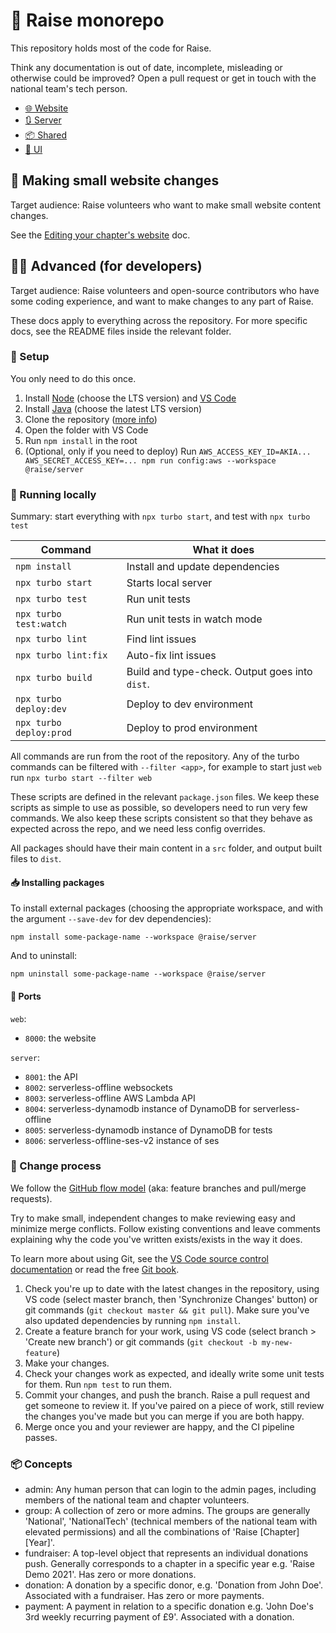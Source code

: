 # 🌌 Raise monorepo

This repository holds most of the code for Raise.

Think any documentation is out of date, incomplete, misleading or otherwise could be improved? Open a pull request or get in touch with the national team's tech person.

- [🌐 Website](./apps/web)
- [🔃 Server](./apps/server)
- [📦 Shared](./packages/shared)
- [🌈 UI](./packages/ui)

## 📝 Making small website changes

Target audience: Raise volunteers who want to make small website content changes.

See the [Editing your chapter's website](https://docs.google.com/document/d/1zKPq93_yagaYJ8QvAEilO8ZveSKTM7FxHwx4GFy-vRg/edit) doc.

## 🧑‍💻 Advanced (for developers)

Target audience: Raise volunteers and open-source contributors who have some coding experience, and want to make changes to any part of Raise.

These docs apply to everything across the repository. For more specific docs, see the README files inside the relevant folder.

### 🔧 Setup

You only need to do this once.

1. Install [Node](https://nodejs.org/) (choose the LTS version) and [VS Code](https://code.visualstudio.com/Download)
2. Install [Java](https://adoptium.net/) (choose the latest LTS version)
3. Clone the repository ([more info](https://docs.github.com/en/repositories/creating-and-managing-repositories/cloning-a-repository))
4. Open the folder with VS Code
5. Run `npm install` in the root
6. (Optional, only if you need to deploy) Run `AWS_ACCESS_KEY_ID=AKIA... AWS_SECRET_ACCESS_KEY=... npm run config:aws --workspace @raise/server`

### 🏃 Running locally

Summary: start everything with `npx turbo start`, and test with `npx turbo test`

| Command                 | What it does                                   |
|-------------------------|------------------------------------------------|
| `npm install`           | Install and update dependencies                |
| `npx turbo start`       | Starts local server                            |
| `npx turbo test`        | Run unit tests                                 |
| `npx turbo test:watch`  | Run unit tests in watch mode                   |
| `npx turbo lint`        | Find lint issues                               |
| `npx turbo lint:fix`    | Auto-fix lint issues                           |
| `npx turbo build`       | Build and type-check. Output goes into `dist`. |
| `npx turbo deploy:dev`  | Deploy to dev environment                      |
| `npx turbo deploy:prod` | Deploy to prod environment                     |

All commands are run from the root of the repository. Any of the turbo commands can be filtered with `--filter <app>`, for example to start just `web` run `npx turbo start --filter web`

These scripts are defined in the relevant `package.json` files. We keep these scripts as simple to use as possible, so developers need to run very few commands. We also keep these scripts consistent so that they behave as expected across the repo, and we need less config overrides.

All packages should have their main content in a `src` folder, and output built files to `dist`.

#### 📥 Installing packages

To install external packages (choosing the appropriate workspace, and with the argument `--save-dev` for dev dependencies):

```
npm install some-package-name --workspace @raise/server
```

And to uninstall:

```
npm uninstall some-package-name --workspace @raise/server
```

#### 🚢 Ports

`web`:
- `8000`: the website

`server`:
- `8001`: the API
- `8002`: serverless-offline websockets
- `8003`: serverless-offline AWS Lambda API
- `8004`: serverless-dynamodb instance of DynamoDB for serverless-offline
- `8005`: serverless-dynamodb instance of DynamoDB for tests
- `8006`: serverless-offline-ses-v2 instance of ses

### 🔀 Change process

We follow the [GitHub flow model](https://docs.github.com/en/get-started/quickstart/github-flow) (aka: feature branches and pull/merge requests).

Try to make small, independent changes to make reviewing easy and minimize merge conflicts. Follow existing conventions and leave comments explaining why the code you've written exists/exists in the way it does.

To learn more about using Git, see the [VS Code source control documentation](https://code.visualstudio.com/docs/sourcecontrol/overview) or read the free [Git book](https://git-scm.com/book/en/v2).

1. Check you're up to date with the latest changes in the repository, using VS code (select master branch, then 'Synchronize Changes' button) or git commands (`git checkout master && git pull`). Make sure you've also updated dependencies by running `npm install`.
2. Create a feature branch for your work, using VS code (select branch > 'Create new branch') or git commands (`git checkout -b my-new-feature`)
3. Make your changes.
4. Check your changes work as expected, and ideally write some unit tests for them. Run `npm test` to run them.
5. Commit your changes, and push the branch. Raise a pull request and get someone to review it. If you've paired on a piece of work, still review the changes you've made but you can merge if you are both happy.
6. Merge once you and your reviewer are happy, and the CI pipeline passes.

### 📦 Concepts

- admin: Any human person that can login to the admin pages, including members of the national team and chapter volunteers.
- group: A collection of zero or more admins. The groups are generally 'National', 'NationalTech' (technical members of the national team with elevated permissions) and all the combinations of 'Raise [Chapter] [Year]'.
- fundraiser: A top-level object that represents an individual donations push. Generally corresponds to a chapter in a specific year e.g. 'Raise Demo 2021'. Has zero or more donations.
- donation: A donation by a specific donor, e.g. 'Donation from John Doe'. Associated with a fundraiser. Has zero or more payments.
- payment: A payment in relation to a specific donation e.g. 'John Doe's 3rd weekly recurring payment of £9'. Associated with a donation.
